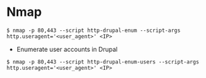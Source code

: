 # Nmap

`$ nmap -p 80,443 --script http-drupal-enum --script-args http.useragent='<user_agent>' <IP>`

- Enumerate user accounts in Drupal 

`$ nmap -p 80,443 --script http-drupal-enum-users --script-args http.useragent='<user_agent>' <IP>`